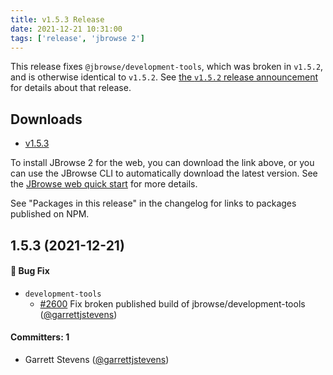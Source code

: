 ```yaml
---
title: v1.5.3 Release
date: 2021-12-21 10:31:00
tags: ['release', 'jbrowse 2']
---
```


This release fixes `@jbrowse/development-tools`, which was broken in `v1.5.2`,
and is otherwise identical to `v1.5.2`. See
[the `v1.5.2` release announcement](https://jbrowse.org/jb2/blog/2021/12/20/v1.5.2-release/)
for details about that release.

## Downloads

- [v1.5.3](https://github.com/GMOD/jbrowse-components/releases/tag/v1.5.3)

To install JBrowse 2 for the web, you can download the link above, or you can
use the JBrowse CLI to automatically download the latest version. See the
[JBrowse web quick start](https://jbrowse.org/jb2/docs/quickstart_web) for more
details.

See "Packages in this release" in the changelog for links to packages published
on NPM.

## 1.5.3 (2021-12-21)

#### :bug: Bug Fix

- `development-tools`
  - [#2600](https://github.com/GMOD/jbrowse-components/pull/2600) Fix broken
    published build of jbrowse/development-tools
    ([@garrettjstevens](https://github.com/garrettjstevens))

#### Committers: 1

- Garrett Stevens ([@garrettjstevens](https://github.com/garrettjstevens))
